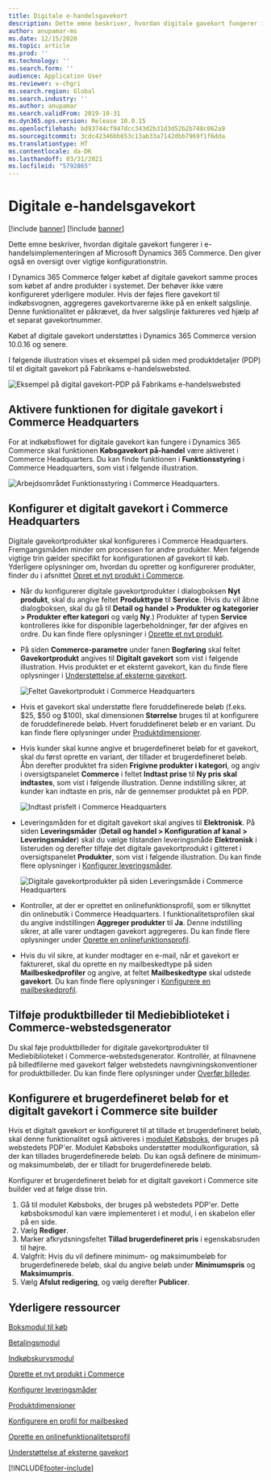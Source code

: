 ```yaml
---
title: Digitale e-handelsgavekort
description: Dette emne beskriver, hvordan digitale gavekort fungerer i e-handelsimplementeringen af Microsoft Dynamics 365 Commerce. Den giver også en oversigt over vigtige konfigurationstrin.
author: anupamar-ms
ms.date: 12/15/2020
ms.topic: article
ms.prod: ''
ms.technology: ''
ms.search.form: ''
audience: Application User
ms.reviewer: v-chgri
ms.search.region: Global
ms.search.industry: ''
ms.author: anupamar
ms.search.validFrom: 2019-10-31
ms.dyn365.ops.version: Release 10.0.15
ms.openlocfilehash: bd93744cf947dcc343d2b31d3d52b2b748c062a9
ms.sourcegitcommit: 3cdc42346bb653c13ab33a7142dbb7969f1f6dda
ms.translationtype: HT
ms.contentlocale: da-DK
ms.lasthandoff: 03/31/2021
ms.locfileid: "5792865"
---
```

# <a name="e-commerce-digital-gift-cards"></a>Digitale e-handelsgavekort

[!include [banner](includes/banner.md)]
[!include [banner](includes/preview-banner.md)]

Dette emne beskriver, hvordan digitale gavekort fungerer i e-handelsimplementeringen af Microsoft Dynamics 365 Commerce. Den giver også en oversigt over vigtige konfigurationstrin.

I Dynamics 365 Commerce følger købet af digitale gavekort samme proces som købet af andre produkter i systemet. Der behøver ikke være konfigureret yderligere moduler. Hvis der føjes flere gavekort til indkøbsvognen, aggregeres gavekortvarerne ikke på en enkelt salgslinje. Denne funktionalitet er påkrævet, da hver salgslinje faktureres ved hjælp af et separat gavekortnummer.

Købet af digitale gavekort understøttes i Dynamics 365 Commerce version 10.0.16 og senere.

I følgende illustration vises et eksempel på siden med produktdetaljer (PDP) til et digitalt gavekort på Fabrikams e-handelswebsted.

![Eksempel på digital gavekort-PDP på Fabrikams e-handelswebsted](./media/GiftcardPDP.PNG)

## <a name="turn-on-the-digital-gift-card-feature-in-commerce-headquarters"></a>Aktivere funktionen for digitale gavekort i Commerce Headquarters

For at indkøbsflowet for digitale gavekort kan fungere i Dynamics 365 Commerce skal funktionen **Købsgavekort på-handel** være aktiveret i Commerce Headquarters. Du kan finde funktionen i **Funktionsstyring** i Commerce Headquarters, som vist i følgende illustration.

![Arbejdsområdet Funktionsstyring i Commerce Headquarters.](./media/Featureflag.PNG)

## <a name="configure-a-digital-gift-card-in-commerce-headquarters"></a>Konfigurer et digitalt gavekort i Commerce Headquarters

Digitale gavekortprodukter skal konfigureres i Commerce Headquarters. Fremgangsmåden minder om processen for andre produkter. Men følgende vigtige trin gælder specifikt for konfigurationen af gavekort til køb. Yderligere oplysninger om, hvordan du opretter og konfigurerer produkter, finder du i afsnittet [Opret et nyt produkt i Commerce](create-new-product-commerce.md).

- Når du konfigurerer digitale gavekortprodukter i dialogboksen **Nyt produkt**, skal du angive feltet **Produkttype** til **Service**. (Hvis du vil åbne dialogboksen, skal du gå til **Detail og handel \> Produkter og kategorier \> Produkter efter kategori** og vælg **Ny**.) Produkter af typen **Service** kontrolleres ikke for disponible lagerbeholdninger, før der afgives en ordre. Du kan finde flere oplysninger i [Oprette et nyt produkt](create-new-product-commerce.md#create-a-new-product).
- På siden **Commerce-parametre** under fanen **Bogføring** skal feltet **Gavekortprodukt** angives til **Digitalt gavekort** som vist i følgende illustration. Hvis produktet er et eksternt gavekort, kan du finde flere oplysninger i [Understøttelse af eksterne gavekort](./dev-itpro/gift-card.md).

    ![Feltet Gavekortprodukt i Commerce Headquarters](./media/PostGiftcard.png)

- Hvis et gavekort skal understøtte flere foruddefinerede beløb (f.eks. $25, $50 og $100), skal dimensionen **Størrelse** bruges til at konfigurere de foruddefinerede beløb. Hvert foruddefineret beløb er en variant. Du kan finde flere oplysninger under [Produktdimensioner](https://docs.microsoft.com/dynamics365/supply-chain/pim/product-dimensions?toc=/dynamics365/retail/toc.json).
- Hvis kunder skal kunne angive et brugerdefineret beløb for et gavekort, skal du først oprette en variant, der tillader et brugerdefineret beløb. Åbn derefter produktet fra siden **Frigivne produkter i kategori**, og angiv i oversigtspanelet **Commerce** i feltet **Indtast prise** til **Ny pris skal indtastes**, som vist i følgende illustration. Denne indstilling sikrer, at kunder kan indtaste en pris, når de gennemser produktet på en PDP.

    ![Indtast prisfelt i Commerce Headquarters](./media/KeyInPrice.png)

- Leveringsmåden for et digitalt gavekort skal angives til **Elektronisk**. På siden **Leveringsmåder** (**Detail og handel \> Konfiguration af kanal \> Leveringsmåder**) skal du vælge tilstanden leveringsmåde **Elektronisk** i listeruden og derefter tilføje det digitale gavekortprodukt i gitteret i oversigtspanelet **Produkter**, som vist i følgende illustration. Du kan finde flere oplysninger i [Konfigurer leveringsmåder](https://docs.microsoft.com/dynamicsax-2012/appuser-itpro/set-up-modes-of-delivery).

    ![Digitale gavekortprodukter på siden Leveringsmåde i Commerce Headquarters](./media/ElectronicMode.PNG)

- Kontroller, at der er oprettet en onlinefunktionsprofil, som er tilknyttet din onlinebutik i Commerce Headquarters. I funktionalitetsprofilen skal du angive indstillingen **Aggreger produkter** til **Ja**. Denne indstilling sikrer, at alle varer undtagen gavekort aggregeres. Du kan finde flere oplysninger under [Oprette en onlinefunktionsprofil](online-functionality-profile.md).
- Hvis du vil sikre, at kunder modtager en e-mail, når et gavekort er faktureret, skal du oprette en ny mailbeskedtype på siden **Mailbeskedprofiler** og angive, at feltet **Mailbeskedtype** skal udstede **gavekort**. Du kan finde flere oplysninger i [Konfigurere en mailbeskedprofil](email-notification-profiles.md).

## <a name="add-product-images-to-the-commerce-site-builder-media-library"></a>Tilføje produktbilleder til Mediebiblioteket i Commerce-webstedsgenerator

Du skal føje produktbilleder for digitale gavekortprodukter til Mediebiblioteket i Commerce-webstedsgenerator. Kontrollér, at filnavnene på billedfilerne med gavekort følger webstedets navngivningskonventioner for produktbilleder. Du kan finde flere oplysninger under [Overfør billeder](dam-upload-images.md).

## <a name="configure-a-custom-amount-for-a-digital-gift-card-in-commerce-site-builder"></a>Konfigurere et brugerdefineret beløb for et digitalt gavekort i Commerce site builder

Hvis et digitalt gavekort er konfigureret til at tillade et brugerdefineret beløb, skal denne funktionalitet også aktiveres i [modulet Købsboks](add-buy-box.md), der bruges på webstedets PDP'er. Modulet Købsboks understøtter modulkonfiguration, så der kan tillades brugerdefinerede beløb. Du kan også definere de minimum- og maksimumbeløb, der er tilladt for brugerdefinerede beløb.

Konfigurer et brugerdefineret beløb for et digitalt gavekort i Commerce site builder ved at følge disse trin.

1. Gå til modulet Købsboks, der bruges på webstedets PDP'er. Dette købsboksmodul kan være implementeret i et modul, i en skabelon eller på en side.
1. Vælg **Rediger**.
1. Marker afkrydsningsfeltet **Tillad brugerdefineret pris** i egenskabsruden til højre.
1. Valgfrit: Hvis du vil definere minimum- og maksimumbeløb for brugerdefinerede beløb, skal du angive beløb under **Minimumspris** og **Maksimumpris**.
1. Vælg **Afslut redigering**, og vælg derefter **Publicer**.

## <a name="additional-resources"></a>Yderligere ressourcer

[Boksmodul til køb](add-buy-box.md)

[Betalingsmodul](add-checkout-module.md)

[Indkøbskurvsmodul](add-cart-module.md)

[Oprette et nyt produkt i Commerce](create-new-product-commerce.md)

[Konfigurer leveringsmåder](https://docs.microsoft.com/dynamicsax-2012/appuser-itpro/set-up-modes-of-delivery)

[Produktdimensioner](https://docs.microsoft.com/dynamics365/supply-chain/pim/product-dimensions?toc=/dynamics365/retail/toc.json)

[Konfigurere en profil for mailbesked](email-notification-profiles.md)

[Oprette en onlinefunktionalitetsprofil](online-functionality-profile.md)

[Understøttelse af eksterne gavekort](./dev-itpro/gift-card.md)


[!INCLUDE[footer-include](../includes/footer-banner.md)]